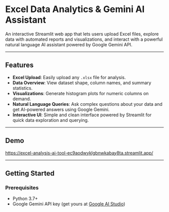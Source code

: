 # Excel Data Analytics & Gemini AI Assistant

An interactive Streamlit web app that lets users upload Excel files, explore data with automated reports and visualizations, and interact with a powerful natural language AI assistant powered by Google Gemini API.

---

## Features

- **Excel Upload**: Easily upload any `.xlsx` file for analysis.
- **Data Overview**: View dataset shape, column names, and summary statistics.
- **Visualizations**: Generate histogram plots for numeric columns on demand.
- **Natural Language Queries**: Ask complex questions about your data and get AI-powered answers using Google Gemini.
- **Interactive UI**: Simple and clean interface powered by Streamlit for quick data exploration and querying.

---

## Demo
https://excel-analysis-ai-tool-ec9aodwyklgbnwkabay8ta.streamlit.app/



---

## Getting Started

### Prerequisites

- Python 3.7+
- Google Gemini API key (get yours at [Google AI Studio](https://aistudio.google.com/))


